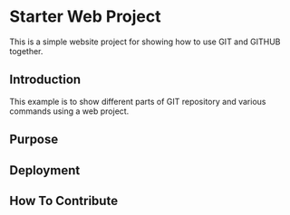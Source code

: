 # Starter Web Project

This is a simple website project for showing how to use GIT and GITHUB together.

## Introduction

This example is to show different parts of GIT repository and various commands using a web project.

## Purpose

## Deployment

## How To Contribute

